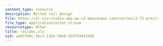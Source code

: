 ```yaml
---
content_type: resource
description: Bolted rail design
file: https://ol-ocw-studio-app-qa.s3.amazonaws.com/courses/2-75-precision-machine-design-fall-2001/aa65fb0c3bc212bb58e8d39754d41a56_raildes.xls
file_type: application/octet-stream
resourcetype: Other
title: raildes.xls
uid: aa65fb0c-3bc2-12bb-58e8-d39754d41a56
---
```

